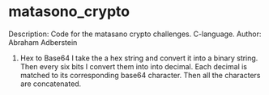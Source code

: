 # matasono_crypto
Description: Code for the matasano crypto challenges. C-language.
Author: Abraham Adberstein

1. Hex to Base64
  I take the a hex string and convert it into a binary string. Then every six bits I convert them into
  into decimal. Each decimal is matched to its corresponding base64 character. Then all the characters
  are concatenated.
